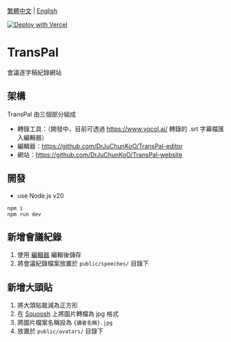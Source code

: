 [繁體中文](README.zh-TW.md) |
[English](README.md)

[![Deploy with Vercel](https://vercel.com/button)](https://vercel.com/new/clone?repository-url=https%3A%2F%2Fgithub.com%2FDrJuChunKoO%2FTransPal-website)

# TransPal

會議逐字稿紀錄網站

## 架構

TransPal 由三個部分組成

- 轉錄工具：（開發中，目前可透過 https://www.vocol.ai/ 轉錄的 .srt 字幕檔匯入編輯器）
- 編輯器：https://github.com/DrJuChunKoO/TransPal-editor
- 網站：https://github.com/DrJuChunKoO/TransPal-website

## 開發

- use Node.js v20

```
npm i
npm run dev
```

## 新增會議紀錄

1. 使用 [編輯器](https://transpal-editor.juchunko.com/) 編輯後儲存
2. 將會議紀錄檔案放置於 `public/speeches/` 目錄下

## 新增大頭貼

1. 將大頭貼裁減為正方形
2. 在 [Squoosh](https://squoosh.app/) 上將圖片轉檔為 jpg 格式
3. 將圖片檔案名稱設為 `{講者名稱}.jpg`
4. 放置於 `public/avatars/` 目錄下
